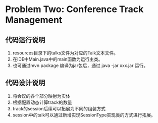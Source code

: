 # Problem Two: Conference Track Management
## 代码运行说明
1. resources目录下的talks文件为对应的Talk文本文件。
2. 在IDE中Main.java中的main函数为运行主类。
3. 也可通过mvn package 编译为jar包后，通过 java -jar xxx.jar 运行。

## 代码设计说明
1. 将会议的各个部分映射为实体
2. 根据配置动态计算track的数量
4. track的session后续可以拓展为不同的组装方式
5. session中的talk可以通过新增实现SessionType实现类的方式进行拓展。